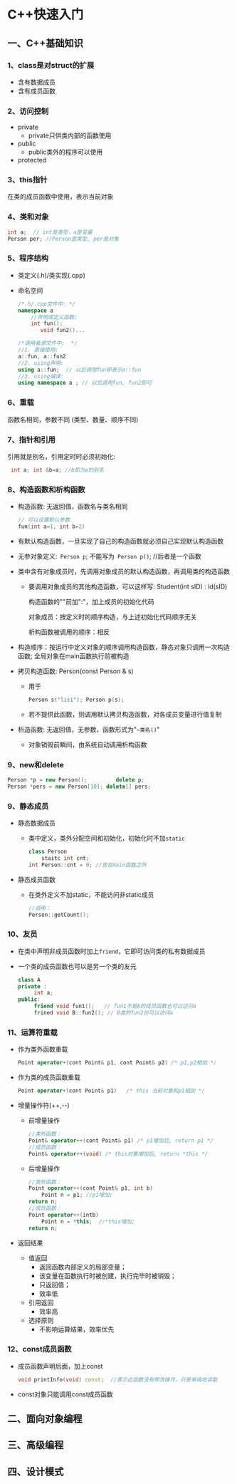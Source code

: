 # C++快速入门

## 一、C++基础知识

### 1、class是对struct的扩展

- 含有数据成员
- 含有成员函数

### 2、访问控制

- private
  - private只供类内部的函数使用
- public
  - public类外的程序可以使用
- protected

### 3、this指针

在类的成员函数中使用，表示当前对象

### 4、类和对象

```c++
int a;  // int是类型，a是变量
Person per; //Person是类型, per是对象
```

### 5、程序结构

- 类定义(.h)/类实现(.cpp)

- 命名空间

  ```c++
  /*.h/.cpp文件中: */
  namespace a  
      //声明或定义函数; 
      int fun();
         void fun2()...
  
  /*调用者源文件中:  */
  //1. 直接使用: 
  a::fun, a::fun2
  //2. using声明:
  using a::fun;  // 以后调用fun即表示a::fun
  //3. using编译:
  using namespace a ; // 以后调用fun, fun2即可
  ```

### 6、重载

函数名相同，参数不同 (类型、数量、顺序不同)

### 7、指针和引用

引用就是别名，引用定时时必须初始化:

```C++
 int a; int &b=a; //b即为a的别名
```

### 8、构造函数和析构函数

- 构造函数: 无返回值，函数名与类名相同

  ```c++
  // 可以设置默认参数
  fun(int a=1, int b=2)
  ```

- 有默认构造函数，一旦实现了自己的构造函数就必须自己实现默认构造函数

- 无参对象定义:` Person p`; 不能写为` Person p()`;  //后者是一个函数

- 类中含有对象成员时，先调用对象成员的默认构造函数，再调用类的构造函数

  - 要调用对象成员的其他构造函数，可以这样写: Student(int sID) : id(sID) 

    构造函数的""前加":"，加上成员的初始化代码

    对象成员：按定义时的顺序构造，与上述初始化代码顺序无关

    析构函数被调用的顺序：相反

- 构造顺序：按运行中定义对象的顺序调用构造函数，静态对象只调用一次构造函数; 全局对象在main函数执行前被构造

- 拷贝构造函数: Person(const Person & s)    

  - 用于

    ```c++
    Person s("lisi"); Person p(s);
    ```

  - 若不提供此函数，则调用默认拷贝构造函数，对各成员变量进行值复制

- 析造函数: 无返回值，无参数，函数形式为"`~类名()`"

  - 对象销毁前瞬间，由系统自动调用析构函数

### 9、new和delete

```c++
Person *p = new Person();         delete p;
Person *pers = new Person[10]; delete[] pers;
```

### 9、静态成员

- 静态数据成员

  - 类中定义，类外分配空间和初始化，初始化时不加`static`

    ```c++
    class Person 
        staitc int cnt;
    int Person::cnt = 0; //放在main函数之外
    ```

- 静态成员函数

  - 在类外定义不加static，不能访问非static成员

    ```c++
    //调用：
    Person::getCount();
    ```

### 10、友员

- 在类中声明非成员函数时加上`friend`，它即可访问类的私有数据成员

- 一个类的成员函数也可以是另一个类的友元

  ```c++
  class A 
  private :
       int a;
  public:
       friend void fun1();   // fun1不是A的成员函数也可以访问a
       frined void B::fun2(); // B类的fun2也可以访问a
  
  ```

### 11、运算符重载

- 作为类外函数重载

  ```c++
  Point operator+(cont Point& p1, cont Point& p2) /* p1,p2相加 */
  ```

- 作为类的成员函数重载

  ```c++
  Point operator+(cont Point& p1)   /* this 当前对象和p1相加 */
  ```

- 增量操作符(++,--)

  - 前增量操作

    ```c++
    //类外函数：
    Point& operator++(cont Point& p1) /* p1增加后, return p1 */
    //成员函数：
    Point& operator++(void) /* this对象增加后, return *this */
    ```

  - 后增量操作

    ```c++
    //类外函数：
    Point operator++(cont Point& p1, int b)
        Point n = p1; //p1增加; 
    return n;
    //成员函数：
    Point operator++(intb) 
        Point n = *this;  //*this增加; 
    return n;
    ```

- 返回结果

  - 值返回
    - 返回函数内部定义的局部变量；
    - 该变量在函数执行时被创建，执行完毕时被销毁；
    - 只返回值；
    - 效率低
  - 引用返回
    - 效率高
  - 选择原则
    - 不影响运算结果，效率优先

### 12、const成员函数

- 成员函数声明后面，加上const

  ```c++
  void printInfo(void) const;  //表示此函数没有修改操作，只是单纯地读取
  ```

- const对象只能调用const成员函数

## 二、面向对象编程

## 三、高级编程

## 四、设计模式

